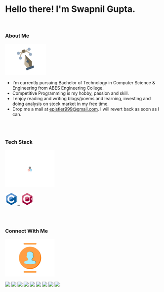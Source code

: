 
# Hello there! I'm Swapnil Gupta.
<br>
 
<h3 align="left">About Me</h3>
<p align = "left">
<img src="https://github.com/epistler999/epistler999/blob/master/assets/pen-doretti-nicholas-dribble.gif" height="100em" />
</p>
<ul>
<li>I'm currently pursuing Bachelor of Technology in Computer Science & Engineering from ABES Engineering College.</li>
<li>Competitive Programming is my hobby, passion and skill.</li>
<li>I enjoy reading and writing blogs/poems and learning, investing and doing analysis on stock market in my free time.</li>
<li>Drop me a mail at <a href = "mailto:epistler999@gmail.com">epistler999@gmail.com</a>. I will revert back as soon as I can.</li>
</ul>

<br>
<br>

   <h3 align="left">Tech Stack</h3>
   <p align = "left">
   <img src="https://github.com/epistler999/epistler999/blob/master/assets/resp-dribble.gif" height="120em" /> 
   </p>
   <p align="left">  
   <a href="https://www.cprogramming.com/" target="_blank"><code><img src="https://raw.githubusercontent.com/devicons/devicon/master/icons/c/c-original.svg" alt="c" width="40" height="40"/> </code></a> 
    <a href="https://www.w3schools.com/cpp/" target="_blank"><code><img src="https://raw.githubusercontent.com/devicons/devicon/master/icons/cplusplus/cplusplus-original.svg" alt="cplusplus" width="40" height="40"/></code></a>
   </p>

<br>
<br>

 <h3 align="left">Connect With Me</h3>
 <p align = "left">
  <img src="https://github.com/luctivud/luctivud/blob/main/assets/gifs/team-doretti-nicolas-dribble.gif" height="120em" />
 </p>
<p align="left">
<a href="https://www.linkedin.com/in/swapnil-gupta-05ba97191/"><img src="https://img.shields.io/badge/-Swapnil%20Gupta-0077B5?style=flat&logo=Linkedin&logoColor=white"/></a>
<a href="mailto:epistler999@gmail.com"><img src="https://img.shields.io/badge/-epistler999@gmail.com-D14836?style=flat&logo=Gmail&logoColor=white"/></a>
<a href="https://www.miraquill.com/epistler_999"><img src="https://img.shields.io/badge/Miraquill-epistler_999-dc4e41?style=flat&logo=&logoColor=white"/></a>
<a href="https://codeforces.com/profile/swapnil1203"><img src="https://img.shields.io/badge/-swapnil1203-445F9D?style=flat&logo=Codeforces&logoColor=white"/></a>
<a href="https://www.codechef.com/users/master_killer"><img src="https://img.shields.io/badge/-master_killer-5D3319?style=flat&logo=Codechef&logoColor=white"/></a>
<a href="https://www.hackerearth.com/@master_killer"><img src="https://img.shields.io/badge/-master_killer-323754?style=flat&logo=Hackerearth&logoColor=white"/></a>
<a href="https://www.hackerrank.com/epistler_999?hr_r=1"><img src="https://img.shields.io/badge/-epistler999-2EC866?style=flat&logo=Hackerrank&logoColor=white"/></a>
<a href="https://leetcode.com/master_killer/"><img src="https://img.shields.io/badge/-master_killer-FFA116?style=flat&logo=Leetcode&logoColor=white"/></a>
<a href="https://atcoder.jp/users/master_killer"><img src="https://img.shields.io/badge/Atcoder-master_killer-222222?style=flat&logo=atcoder&logoColor=white"/></a>
</p>


